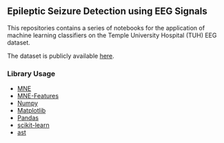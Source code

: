 ## Epileptic Seizure Detection using EEG Signals

This repositories contains a series of notebooks for the application of machine learning classifiers on the Temple University Hospital (TUH) EEG dataset.

The dataset is publicly available [here](https://isip.piconepress.com/projects/tuh_eeg/html/downloads.shtml).

### Library Usage
* [MNE](https://mne.tools/stable/index.html#)
* [MNE-Features](https://mne.tools/mne-features/api.html)
* [Numpy](https://numpy.org/)
* [Matplotlib](https://matplotlib.org/)
* [Pandas](https://pandas.pydata.org/)
* [scikit-learn](https://scikit-learn.org/stable/index.html)
* [ast](https://docs.python.org/3/library/ast.html)